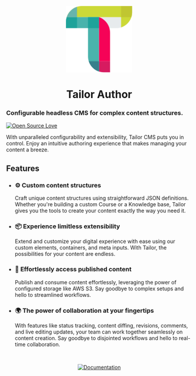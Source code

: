 <div align="center">
  <img width="180" src="./apps/frontend/public/img/default-logo-compact.svg">
</div>

<div align="center">
  <h1>Tailor Author</h1>
</div>

### Configurable headless CMS for complex content structures.

[![Open Source
Love](https://badgen.net/badge/Open%20Source/%E2%9D%A4/3eaf8e)](https://github.com/ellerbrock/open-source-badge/)

With unparalleled configurability and extensibility, Tailor CMS puts you in 
control. Enjoy an intuitive authoring experience that makes managing your 
content a breeze.

## Features

- ### ⚙️ Custom content structures
  Craft unique content structures using straightforward JSON definitions. 
  Whether you're building a custom Course or a Knowledge base, Tailor gives 
  you the tools to create your content exactly the way you need it.

- ### 📦 Experience limitless extensibility
  Extend and customize your digital experience with ease using our custom 
  elements, containers, and meta inputs. With Tailor, the possibilities for 
  your content are endless.

- ### 🚀 Effortlessly access published content
  Publish and consume content effortlessly, leveraging the power of configured 
  storage like AWS S3. Say goodbye to complex setups and hello to streamlined 
  workflows.

- ### 🌍 The power of collaboration at your fingertips
  With features like status tracking, content diffing, revisions, comments, 
  and live editing updates, your team can work together seamlessly on content 
  creation. Say goodbye to disjointed workflows and hello to real-time
  collaboration.

<br>
<div align = center>

[![Documentation](https://gist.githubusercontent.com/cxmeel/0dbc95191f239b631c3874f4ccf114e2/raw/documentation_learn.svg)](https://docs.tailor-cms.com/)

</div>

